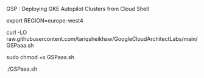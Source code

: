 GSP :  Deploying GKE Autopilot Clusters from Cloud Shell 

export REGION=europe-west4

curl -LO raw.githubusercontent.com/tariqsheikhsw/GoogleCloudArchitectLabs/main/GSPaaa.sh

sudo chmod +x GSPaaa.sh

./GSPaaa.sh


